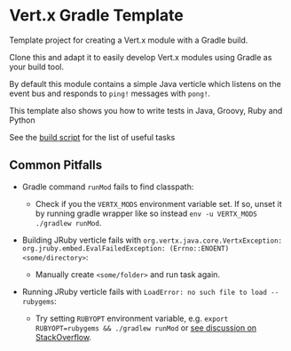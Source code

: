 # Vert.x Gradle Template

Template project for creating a Vert.x module with a Gradle build.

Clone this and adapt it to easily develop Vert.x modules using Gradle as your build tool.

By default this module contains a simple Java verticle which listens on the event bus and responds to `ping!`
messages with `pong!`.

This template also shows you how to write tests in Java, Groovy, Ruby and Python

See the [build script](build.gradle) for the list of useful tasks

## Common Pitfalls

* Gradle command `runMod` fails to find classpath:
    * Check if you the `VERTX_MODS` environment variable set. If so, unset it by running gradle wrapper like so instead `env -u VERTX_MODS ./gradlew runMod`.

* Building JRuby verticle fails with `org.vertx.java.core.VertxException: org.jruby.embed.EvalFailedException: (Errno::ENOENT) <some/directory>`:
    * Manually create `<some/folder>` and run task again.

* Running JRuby verticle fails with `LoadError: no such file to load -- rubygems`:
    * Try setting `RUBYOPT` environment variable, e.g. `export RUBYOPT=rubygems && ./gradlew runMod` or [see discussion on StackOverflow](http://stackoverflow.com/questions/9848830/should-jruby-complete-jar-come-with-rubygems).
